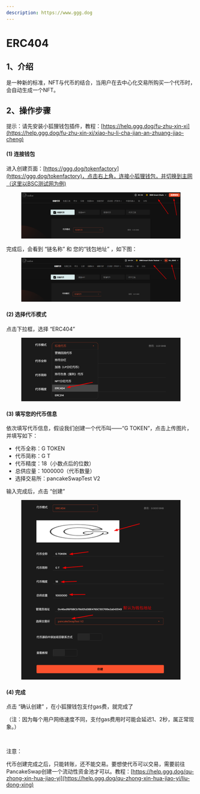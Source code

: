 ```yaml
---
description: https://www.ggg.dog
---
```


# ERC404

## 1、介绍

是一种新的标准，NFT与代币的结合，当用户在去中心化交易所购买一个代币时，会自动生成一个NFT。

## 2、操作步骤

提示：请先安装小狐狸钱包插件，教程：[https://help.ggg.dog/fu-zhu-xin-xi](https://help.ggg.dog/fu-zhu-xin-xi/xiao-hu-li-cha-jian-an-zhuang-jiao-cheng)

#### (1) 连接钱包

进入创建页面：[https://ggg.dog/tokenfactory](https://ggg.dog/tokenfactory)，点击右上角，连接小狐狸钱包，并切换到主网（这里以BSC测试网为例)

<figure><img src="../.gitbook/assets/image (12).png" alt=""><figcaption></figcaption></figure>

完成后，会看到 “链名称” 和 您的“钱包地址” ，如下图：

<figure><img src="../.gitbook/assets/image (13).png" alt=""><figcaption></figcaption></figure>

#### (2) 选择代币模式

点击下拉框，选择 “ERC404”

<figure><img src="../.gitbook/assets/image (119).png" alt=""><figcaption></figcaption></figure>

#### (3) 填写您的代币信息

依次填写代币信息，假设我们创建一个代币叫——“G TOKEN”，点击上传图片，并填写如下：

* 代币全称：G TOKEN
* 代币简称：G T
* 代币精度：18（小数点后的位数）
* 总供应量：1000000（代币数量）
* 选择交易所：pancakeSwapTest V2

输入完成后，点击 “创建”

<figure><img src="../.gitbook/assets/000 (18).jpg" alt=""><figcaption></figcaption></figure>

#### (4) 完成

点击 “确认创建” ，在小狐狸钱包支付gas费，就完成了

（注：因为每个用户网络速度不同，支付gas费用时可能会延迟1、2秒，属正常现象。）

<figure><img src="https://lh7-us.googleusercontent.com/DlgfMu8mPTlR_aNQgEinJJhHoCjN1Qry1P_YMPQ0p28PpNO1p-iRJOopJuHRx6EohVvGOGNR8J4EaVjhW2WL65C18LLKzJOQJtmsCdtMIyNyGhMwA1zdrcQ__wrp5k3eTXMg6_zzWT6-Cw4-os5k4ys" alt=""><figcaption></figcaption></figure>

注意：

代币创建完成之后，只能转账，还不能交易。要想使代币可以交易，需要前往PancakeSwap创建一个流动性资金池才可以。教程：[https://help.ggg.dog/qu-zhong-xin-hua-jiao-yi](https://help.ggg.dog/qu-zhong-xin-hua-jiao-yi/liu-dong-xing)
